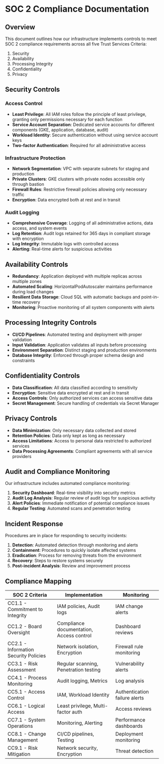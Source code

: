 # SOC 2 Compliance Documentation

## Overview

This document outlines how our infrastructure implements controls to meet SOC 2 compliance requirements across all five Trust Services Criteria:

1. Security
2. Availability
3. Processing Integrity
4. Confidentiality
5. Privacy

## Security Controls

### Access Control

- **Least Privilege**: All IAM roles follow the principle of least privilege, granting only permissions necessary for each function
- **Service Account Separation**: Dedicated service accounts for different components (GKE, application, database, audit)
- **Workload Identity**: Secure authentication without using service account keys
- **Two-factor Authentication**: Required for all administrative access

### Infrastructure Protection

- **Network Segmentation**: VPC with separate subnets for staging and production
- **Private Clusters**: GKE clusters with private nodes accessible only through bastion
- **Firewall Rules**: Restrictive firewall policies allowing only necessary traffic
- **Encryption**: Data encrypted both at rest and in transit

### Audit Logging

- **Comprehensive Coverage**: Logging of all administrative actions, data access, and system events
- **Log Retention**: Audit logs retained for 365 days in compliant storage with encryption
- **Log Integrity**: Immutable logs with controlled access
- **Alerting**: Real-time alerts for suspicious activities

## Availability Controls

- **Redundancy**: Application deployed with multiple replicas across multiple zones
- **Automated Scaling**: HorizontalPodAutoscaler maintains performance during load changes
- **Resilient Data Storage**: Cloud SQL with automatic backups and point-in-time recovery
- **Monitoring**: Proactive monitoring of all system components with alerts

## Processing Integrity Controls

- **CI/CD Pipelines**: Automated testing and deployment with proper validation
- **Input Validation**: Application validates all inputs before processing
- **Environment Separation**: Distinct staging and production environments
- **Database Integrity**: Enforced through proper schema design and constraints

## Confidentiality Controls

- **Data Classification**: All data classified according to sensitivity
- **Encryption**: Sensitive data encrypted at rest and in transit
- **Access Controls**: Only authorized services can access sensitive data
- **Secret Management**: Secure handling of credentials via Secret Manager

## Privacy Controls

- **Data Minimization**: Only necessary data collected and stored
- **Retention Policies**: Data only kept as long as necessary
- **Access Limitations**: Access to personal data restricted to authorized services
- **Data Processing Agreements**: Compliant agreements with all service providers

## Audit and Compliance Monitoring

Our infrastructure includes automated compliance monitoring:

1. **Security Dashboard**: Real-time visibility into security metrics
2. **Audit Log Analysis**: Regular review of audit logs for suspicious activity
3. **Alert Policies**: Immediate notification of potential compliance issues
4. **Regular Testing**: Automated scans and penetration testing

## Incident Response

Procedures are in place for responding to security incidents:

1. **Detection**: Automated detection through monitoring and alerts
2. **Containment**: Procedures to quickly isolate affected systems
3. **Eradication**: Process for removing threats from the environment
4. **Recovery**: Steps to restore systems securely
5. **Post-incident Analysis**: Review and improvement process

## Compliance Mapping

| SOC 2 Criteria | Implementation | Monitoring |
|----------------|----------------|------------|
| CC1.1 - Commitment to Integrity | IAM policies, Audit logs | IAM change alerts |
| CC1.2 - Board Oversight | Compliance documentation, Access control | Dashboard reviews |
| CC2.1 - Information Security Policies | Network isolation, Encryption | Firewall rule monitoring |
| CC3.1 - Risk Assessment | Regular scanning, Penetration testing | Vulnerability alerts |
| CC4.1 - Process Monitoring | Audit logging, Metrics | Log analysis |
| CC5.1 - Access Control | IAM, Workload Identity | Authentication failure alerts |
| CC6.1 - Logical Access | Least privilege, Multi-factor auth | Access reviews |
| CC7.1 - System Operations | Monitoring, Alerting | Performance dashboards |
| CC8.1 - Change Management | CI/CD pipelines, Testing | Deployment monitoring |
| CC9.1 - Risk Mitigation | Network security, Encryption | Threat detection |